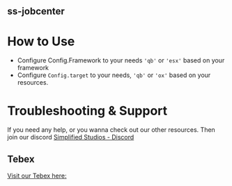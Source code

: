 ## ss-jobcenter

# How to Use
* Configure Config.Framework to your needs `'qb'` or `'esx'` based on your framework
* Configure `Config.target` to your needs, `'qb'` or `'ox'` based on your resources.

# Troubleshooting & Support
If you need any help, or you wanna check out our other resources. Then join our discord
[Simplified Studios - Discord](https://discord.gg/7YHRdV9San)

## Tebex
[Visit our Tebex here:](https://simplified-studios.tebex.io/)